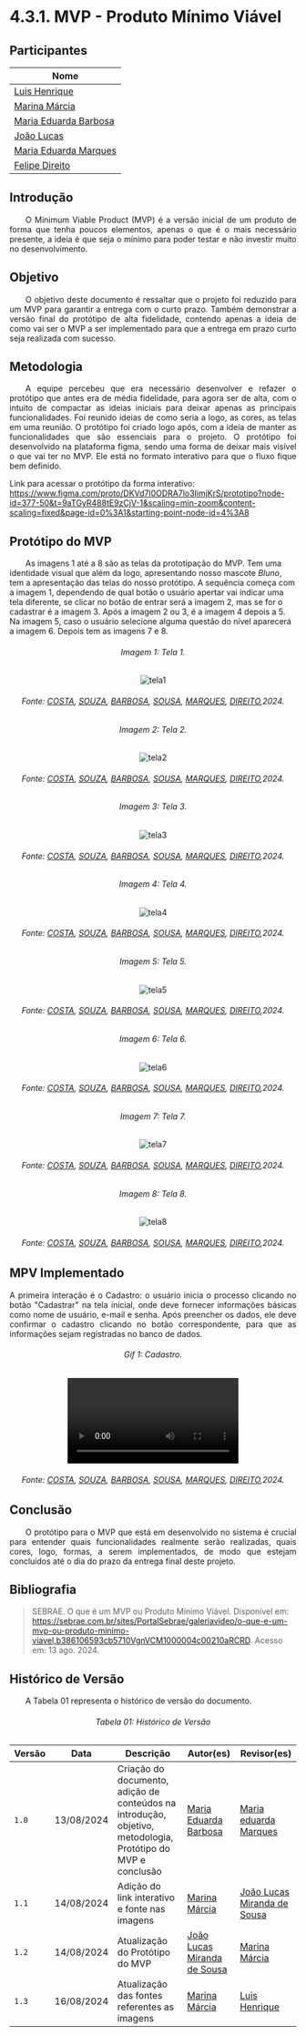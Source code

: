 # **4.3.1. MVP - Produto Mínimo Viável**

## Participantes

| Nome                                                        |
| ----------------------------------------------------------- |
| [Luis Henrique](https://github.com/luishenrrique)           |
| [Marina Márcia](https://github.com/The-Boss-Nina)           |
| [Maria Eduarda Barbosa](https://github.com/Madu01)          |
| [João Lucas](https://github.com/Jlmsousa)                   |
| [Maria Eduarda Marques](https://github.com/EduardaSMarques) |
| [Felipe Direito](https://github.com/FelipeDireito)          |

## **Introdução**

<p align="justify">
&emsp;&emsp;O Minimum Viable Product (MVP) é a versão inicial de um produto de forma que tenha poucos elementos, apenas o que é o mais necessário presente, a ideia é que seja o mínimo para poder testar e não investir muito no desenvolvimento. 
</p>

## **Objetivo**

<p align="justify">
&emsp;&emsp;O objetivo deste documento é ressaltar que o projeto foi reduzido para um MVP para garantir a entrega com o curto prazo. Também demonstrar a versão final do protótipo de alta fidelidade, contendo apenas a ideia de como vai ser o MVP a ser implementado para que a entrega em prazo curto seja realizada com sucesso.


## **Metodologia**

<p align="justify">
&emsp;&emsp;A equipe percebeu que era necessário desenvolver e refazer o protótipo que antes era de média fidelidade, para agora ser de alta, com o intuito de compactar as ideias iniciais para deixar apenas as principais funcionalidades.
Foi reunido ideias de como seria a logo, as cores, as telas em uma reunião. O protótipo foi criado logo após, com a ideia de manter as funcionalidades que são essenciais para o projeto.
O protótipo foi desenvolvido na plataforma figma, sendo uma forma de deixar mais visível o que vai ter no MVP. Ele está no formato interativo para que o fluxo fique bem definido.
</p>

Link para acessar o protótipo da forma interativo: https://www.figma.com/proto/DKVd7l0ODRA7lo3IimjKrS/prototipo?node-id=377-50&t=9aTGyR488tE9zCjV-1&scaling=min-zoom&content-scaling=fixed&page-id=0%3A1&starting-point-node-id=4%3A8




## **Protótipo do MVP**

    
&emsp;&emsp;As imagens 1 até a 8 são as telas da prototipação do MVP. Tem uma identidade visual que além da logo, apresentando nosso mascote *Bluno*, tem a apresentação das telas do nosso protótipo. A sequência começa com a imagem 1, dependendo de qual botão o usuário apertar vai indicar uma tela diferente, se clicar no botão de entrar será a imagem 2, mas se for o cadastrar é a imagem 3. Após a imagem 2 ou 3, é a imagem 4 depois a 5. Na imagem 5, caso o usuário selecione alguma questão do nível aparecerá a imagem 6. Depois tem as imagens 7 e 8.


<h6 align="center">Imagem 1: Tela 1.</h6>
<div align="center">

![tela1](img/mvpT1.png)

<div>
    <h6 align="center">Fonte:  
        <a href="https://github.com/luishenrrique">COSTA</a>, 
        <a href="https://github.com/The-Boss-Nina">SOUZA</a>, 
        <a href="https://github.com/Madu01">BARBOSA</a>,
        <a href="https://github.com/Jlmsousa">SOUSA</a>,
        <a href="https://github.com/EduardaSMarques">MARQUES</a>,
        <a href="https://github.com/FelipeDireito">DIREITO</a>,2024.
    </h6>
</div>
</div>

<h6 align="center">Imagem 2: Tela 2.</h6>
<div align="center">

![tela2](img/mvpT2.png)

<div>
    <h6 align="center">Fonte:  
        <a href="https://github.com/luishenrrique">COSTA</a>, 
        <a href="https://github.com/The-Boss-Nina">SOUZA</a>, 
        <a href="https://github.com/Madu01">BARBOSA</a>,
        <a href="https://github.com/Jlmsousa">SOUSA</a>,
        <a href="https://github.com/EduardaSMarques">MARQUES</a>,
        <a href="https://github.com/FelipeDireito">DIREITO</a>,2024.
    </h6>
</div>
</div>

<h6 align="center">Imagem 3: Tela 3.</h6>
<div align="center">

![tela3](img/mvpT3.png)

<div>
    <h6 align="center">Fonte:  
        <a href="https://github.com/luishenrrique">COSTA</a>, 
        <a href="https://github.com/The-Boss-Nina">SOUZA</a>, 
        <a href="https://github.com/Madu01">BARBOSA</a>,
        <a href="https://github.com/Jlmsousa">SOUSA</a>,
        <a href="https://github.com/EduardaSMarques">MARQUES</a>,
        <a href="https://github.com/FelipeDireito">DIREITO</a>,2024.
    </h6>
</div>
</div>

<h6 align="center">Imagem 4: Tela 4.</h6>
<div align="center">

![tela4](img/mvpT4.png)

<div>
    <h6 align="center">Fonte:  
        <a href="https://github.com/luishenrrique">COSTA</a>, 
        <a href="https://github.com/The-Boss-Nina">SOUZA</a>, 
        <a href="https://github.com/Madu01">BARBOSA</a>,
        <a href="https://github.com/Jlmsousa">SOUSA</a>,
        <a href="https://github.com/EduardaSMarques">MARQUES</a>,
        <a href="https://github.com/FelipeDireito">DIREITO</a>,2024.
    </h6>
</div>
</div>

<h6 align="center">Imagem 5: Tela 5.</h6>
<div align="center">

![tela5](img/mvpT5.png)

<div>
    <h6 align="center">Fonte:  
        <a href="https://github.com/luishenrrique">COSTA</a>, 
        <a href="https://github.com/The-Boss-Nina">SOUZA</a>, 
        <a href="https://github.com/Madu01">BARBOSA</a>,
        <a href="https://github.com/Jlmsousa">SOUSA</a>,
        <a href="https://github.com/EduardaSMarques">MARQUES</a>,
        <a href="https://github.com/FelipeDireito">DIREITO</a>,2024.
    </h6>
</div>
</div>

<h6 align="center">Imagem 6: Tela 6.</h6>
<div align="center">

![tela6](img/mvpT6.png)

<div>
    <h6 align="center">Fonte:  
        <a href="https://github.com/luishenrrique">COSTA</a>, 
        <a href="https://github.com/The-Boss-Nina">SOUZA</a>, 
        <a href="https://github.com/Madu01">BARBOSA</a>,
        <a href="https://github.com/Jlmsousa">SOUSA</a>,
        <a href="https://github.com/EduardaSMarques">MARQUES</a>,
        <a href="https://github.com/FelipeDireito">DIREITO</a>,2024.
    </h6>
</div>
</div>

<h6 align="center">Imagem 7: Tela 7.</h6>
<div align="center">

![tela7](img/mvpT7.png)

<div>
    <h6 align="center">Fonte:  
        <a href="https://github.com/luishenrrique">COSTA</a>, 
        <a href="https://github.com/The-Boss-Nina">SOUZA</a>, 
        <a href="https://github.com/Madu01">BARBOSA</a>,
        <a href="https://github.com/Jlmsousa">SOUSA</a>,
        <a href="https://github.com/EduardaSMarques">MARQUES</a>,
        <a href="https://github.com/FelipeDireito">DIREITO</a>,2024.
    </h6>
</div>
</div>

<h6 align="center">Imagem 8: Tela 8.</h6>
<div align="center">

![tela8](img/mvpT8.png)

<div>
    <h6 align="center">Fonte:  
        <a href="https://github.com/luishenrrique">COSTA</a>, 
        <a href="https://github.com/The-Boss-Nina">SOUZA</a>, 
        <a href="https://github.com/Madu01">BARBOSA</a>,
        <a href="https://github.com/Jlmsousa">SOUSA</a>,
        <a href="https://github.com/EduardaSMarques">MARQUES</a>,
        <a href="https://github.com/FelipeDireito">DIREITO</a>,2024.
    </h6>
</div>
</div>


## **MPV Implementado**

<p align="justify">A primeira interação é o Cadastro: o usuário inicia o processo clicando no botão "Cadastrar" na tela inicial, onde deve fornecer informações básicas como nome de usuário, e-mail e senha. Após preencher os dados, ele deve confirmar o cadastro clicando no botão correspondente, para que as informações sejam registradas no banco de dados.
&emsp;&emsp;
</p>

<h6 align="center">Gif 1: Cadastro.</h6>
<div align="center">

![cadastro](gif/cadastro.mp4)

<div>
    <h6 align="center">Fonte:  
        <a href="https://github.com/luishenrrique">COSTA</a>, 
        <a href="https://github.com/The-Boss-Nina">SOUZA</a>, 
        <a href="https://github.com/Madu01">BARBOSA</a>,
        <a href="https://github.com/Jlmsousa">SOUSA</a>,
        <a href="https://github.com/EduardaSMarques">MARQUES</a>,
        <a href="https://github.com/FelipeDireito">DIREITO</a>,2024.
    </h6>
</div>
</div>


## **Conclusão**

<p align="justify">
&emsp;&emsp;O protótipo para o MVP que está em desenvolvido no sistema é crucial para entender quais funcionalidades realmente serão realizadas, quais cores, logo, formas, a serem implementados, de modo que estejam concluídos até o dia do prazo da entrega final deste projeto. 
</p>

## **Bibliografia**

> SEBRAE. O que é um MVP ou Produto Mínimo Viável. Disponível em: https://sebrae.com.br/sites/PortalSebrae/galeriavideo/o-que-e-um-mvp-ou-produto-minimo-viavel,b386106593cb5710VgnVCM1000004c00210aRCRD. Acesso em: 13 ago. 2024.

## **Histórico de Versão**
<p align="justify">
&emsp;&emsp;A Tabela 01 representa o histórico de versão do documento.
</p>

<h6 align="center">Tabela 01: Histórico de Versão</h6>
<div align="center">

| Versão | Data       | Descrição            | Autor(es)                                           | Revisor(es) |
| ------ | ---------- | -------------------- | --------------------------------------------------- | ----------- |
| `1.0`  | 13/08/2024 | Criação do documento, adição de conteúdos na introdução, objetivo, metodologia, Protótipo do MVP e conclusão | [Maria Eduarda Barbosa](https://github.com/Madu01)  | [Maria eduarda Marques](https://github.com) |
| `1.1`  | 14/08/2024 | Adição do link interativo e fonte nas imagens| [Marina Márcia](https://github.com/The-Boss-Nina) | [João Lucas Miranda de Sousa](https://github.com/Jlmsousa) |
| `1.2`  | 14/08/2024 | Atualização do Protótipo do MVP| [João Lucas Miranda de Sousa](https://github.com/Jlmsousa) | [Marina Márcia](https://github.com/The-Boss-Nina) |
| `1.3`  | 16/08/2024 | Atualização das fontes referentes as imagens| [Marina Márcia](https://github.com/The-Boss-Nina) | [Luis Henrique](https://github.com/luishenrrique) |
